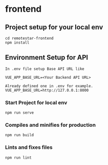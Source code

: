 # frontend

## Project setup for your local env
```
cd remotestar-frontend
npm install
```

## Environment Setup for API
```
In .env file setup Base API URL like 

VUE_APP_BASE_URL=<Your Backend API URL>

Already defined one in .env for example.
VUE_APP_BASE_URL=http://127.0.0.1:8000
```

### Start Project for local env
```
npm run serve
```

### Compiles and minifies for production
```
npm run build
```

### Lints and fixes files
```
npm run lint
```
